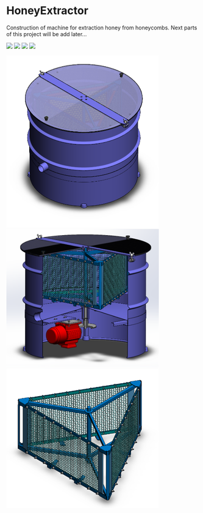 # HoneyExtractor
Construction of machine for extraction honey from honeycombs. Next parts of this project will be add later...
<p float="left">
  <img src="//Photo/HoneyExtractor_powerpoint_1.PNG" width="600" />
  <img src="//Photo/HoneyExtractor_powerpoint_2.PNG" width="600" /> 
  <img src="//Photo/HoneyExtractor_powerpoint_3.PNG" width="600" />
  <img src="//Photo/HoneyExtractor_powerpoint_4.PNG" width="600" />
</p>



<p float="left">
  <img src="/HoneyExtractor_1.PNG" width="400" />
  <img src="/HoneyExtractor_2.PNG" width="400" /> 
  <img src="/Basket.PNG" width="400" /> 
</p>
